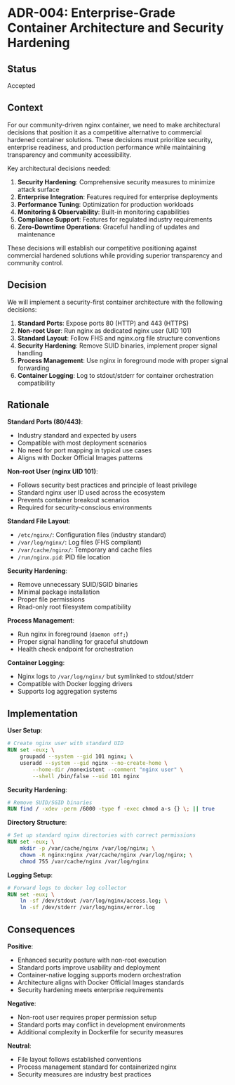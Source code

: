 <!--
SPDX-FileCopyrightText: Copyright (c) 2025 Broadsage <opensource@broadsage.com>

SPDX-License-Identifier: Apache-2.0
-->

# ADR-004: Enterprise-Grade Container Architecture and Security Hardening

## Status

Accepted

## Context

For our community-driven nginx container, we need to make architectural decisions that position it as a competitive alternative to commercial hardened container solutions. These decisions must prioritize security, enterprise readiness, and production performance while maintaining transparency and community accessibility.

Key architectural decisions needed:

1. **Security Hardening**: Comprehensive security measures to minimize attack surface
2. **Enterprise Integration**: Features required for enterprise deployments
3. **Performance Tuning**: Optimization for production workloads
4. **Monitoring & Observability**: Built-in monitoring capabilities
5. **Compliance Support**: Features for regulated industry requirements
6. **Zero-Downtime Operations**: Graceful handling of updates and maintenance

These decisions will establish our competitive positioning against commercial hardened solutions while providing superior transparency and community control.

## Decision

We will implement a security-first container architecture with the following decisions:

1. **Standard Ports**: Expose ports 80 (HTTP) and 443 (HTTPS)
2. **Non-root User**: Run nginx as dedicated nginx user (UID 101)
3. **Standard Layout**: Follow FHS and nginx.org file structure conventions
4. **Security Hardening**: Remove SUID binaries, implement proper signal handling
5. **Process Management**: Use nginx in foreground mode with proper signal forwarding
6. **Container Logging**: Log to stdout/stderr for container orchestration compatibility

## Rationale

**Standard Ports (80/443)**:

- Industry standard and expected by users
- Compatible with most deployment scenarios
- No need for port mapping in typical use cases
- Aligns with Docker Official Images patterns

**Non-root User (nginx UID 101)**:

- Follows security best practices and principle of least privilege
- Standard nginx user ID used across the ecosystem
- Prevents container breakout scenarios
- Required for security-conscious environments

**Standard File Layout**:

- `/etc/nginx/`: Configuration files (industry standard)
- `/var/log/nginx/`: Log files (FHS compliant)
- `/var/cache/nginx/`: Temporary and cache files
- `/run/nginx.pid`: PID file location

**Security Hardening**:

- Remove unnecessary SUID/SGID binaries
- Minimal package installation
- Proper file permissions
- Read-only root filesystem compatibility

**Process Management**:

- Run nginx in foreground (`daemon off;`)
- Proper signal handling for graceful shutdown
- Health check endpoint for orchestration

**Container Logging**:

- Nginx logs to `/var/log/nginx/` but symlinked to stdout/stderr
- Compatible with Docker logging drivers
- Supports log aggregation systems

## Implementation

**User Setup**:

```dockerfile
# Create nginx user with standard UID
RUN set -eux; \
    groupadd --system --gid 101 nginx; \
    useradd --system --gid nginx --no-create-home \
        --home-dir /nonexistent --comment "nginx user" \
        --shell /bin/false --uid 101 nginx
```

**Security Hardening**:

```dockerfile
# Remove SUID/SGID binaries
RUN find / -xdev -perm /6000 -type f -exec chmod a-s {} \; || true
```

**Directory Structure**:

```dockerfile
# Set up standard nginx directories with correct permissions
RUN set -eux; \
    mkdir -p /var/cache/nginx /var/log/nginx; \
    chown -R nginx:nginx /var/cache/nginx /var/log/nginx; \
    chmod 755 /var/cache/nginx /var/log/nginx
```

**Logging Setup**:

```dockerfile
# Forward logs to docker log collector
RUN set -eux; \
    ln -sf /dev/stdout /var/log/nginx/access.log; \
    ln -sf /dev/stderr /var/log/nginx/error.log
```

## Consequences

**Positive**:

- Enhanced security posture with non-root execution
- Standard ports improve usability and deployment
- Container-native logging supports modern orchestration
- Architecture aligns with Docker Official Images standards
- Security hardening meets enterprise requirements

**Negative**:

- Non-root user requires proper permission setup
- Standard ports may conflict in development environments
- Additional complexity in Dockerfile for security measures

**Neutral**:

- File layout follows established conventions
- Process management standard for containerized nginx
- Security measures are industry best practices
